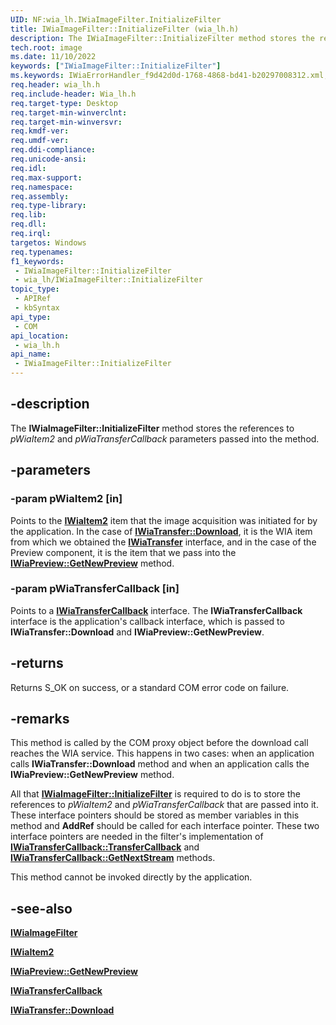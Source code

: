 ```yaml
---
UID: NF:wia_lh.IWiaImageFilter.InitializeFilter
title: IWiaImageFilter::InitializeFilter (wia_lh.h)
description: The IWiaImageFilter::InitializeFilter method stores the references to pWiaItem2 and pWiaTransferCallback parameters passed into the method.
tech.root: image
ms.date: 11/10/2022
keywords: ["IWiaImageFilter::InitializeFilter"]
ms.keywords: IWiaErrorHandler_f9d42d0d-1768-4868-bd41-b20297008312.xml, IWiaImageFilter interface [Imaging Devices],InitializeFilter method, IWiaImageFilter.InitializeFilter, IWiaImageFilter::InitializeFilter, InitializeFilter, InitializeFilter method [Imaging Devices], InitializeFilter method [Imaging Devices],IWiaImageFilter interface, image.iwiaimagefilter_initializefilter, wia_lh/IWiaImageFilter::InitializeFilter
req.header: wia_lh.h
req.include-header: Wia_lh.h
req.target-type: Desktop
req.target-min-winverclnt:
req.target-min-winversvr: 
req.kmdf-ver: 
req.umdf-ver: 
req.ddi-compliance: 
req.unicode-ansi: 
req.idl: 
req.max-support: 
req.namespace: 
req.assembly: 
req.type-library: 
req.lib: 
req.dll: 
req.irql: 
targetos: Windows
req.typenames: 
f1_keywords:
 - IWiaImageFilter::InitializeFilter
 - wia_lh/IWiaImageFilter::InitializeFilter
topic_type:
 - APIRef
 - kbSyntax
api_type:
 - COM
api_location:
 - wia_lh.h
api_name:
 - IWiaImageFilter::InitializeFilter
---
```


## -description

The **IWiaImageFilter::InitializeFilter** method stores the references to *pWiaItem2* and *pWiaTransferCallback* parameters passed into the method.

## -parameters

### -param pWiaItem2 [in]

Points to the [**IWiaItem2**](/windows/win32/wia/-wia-iwiaitem2) item that the image acquisition was initiated for by the application. In the case of [**IWiaTransfer::Download**](/windows/win32/wia/-wia-iwiatransfer-download), it is the WIA item from which we obtained the [**IWiaTransfer**](/windows/win32/wia/-wia-iwiatransfer) interface, and in the case of the Preview component, it is the item that we pass into the [**IWiaPreview::GetNewPreview**](/windows/win32/wia/-wia-iwiapreview-getnewpreview) method.

### -param pWiaTransferCallback [in]

Points to a [**IWiaTransferCallback**](nn-wia_lh-iwiatransfercallback.md) interface. The **IWiaTransferCallback** interface is the application's callback interface, which is passed to **IWiaTransfer::Download** and **IWiaPreview::GetNewPreview**.

## -returns

Returns S_OK on success, or a standard COM error code on failure.

## -remarks

This method is called by the COM proxy object before the download call reaches the WIA service. This happens in two cases: when an application calls **IWiaTransfer::Download** method and when an application calls the **IWiaPreview::GetNewPreview** method.

All that [**IWiaImageFilter::InitializeFilter**](nf-wia_lh-iwiaimagefilter-initializefilter.md) is required to do is to store the references to *pWiaItem2* and *pWiaTransferCallback* that are passed into it. These interface pointers should be stored as member variables in this method and **AddRef** should be called for each interface pointer. These two interface pointers are needed in the filter's implementation of [**IWiaTransferCallback::TransferCallback**](/windows/win32/wia/-wia-iwiatransfercallback-transfercallback) and [**IWiaTransferCallback::GetNextStream**](nf-wia_lh-iwiatransfercallback-getnextstream.md) methods.

This method cannot be invoked directly by the application.

## -see-also

[**IWiaImageFilter**](nn-wia_lh-iwiaimagefilter.md)

[**IWiaItem2**](/windows/win32/wia/-wia-iwiaitem2)

[**IWiaPreview::GetNewPreview**](/windows/win32/wia/-wia-iwiapreview-getnewpreview)

[**IWiaTransferCallback**](nn-wia_lh-iwiatransfercallback.md)

[**IWiaTransfer::Download**](/windows/win32/wia/-wia-iwiatransfer-download)
